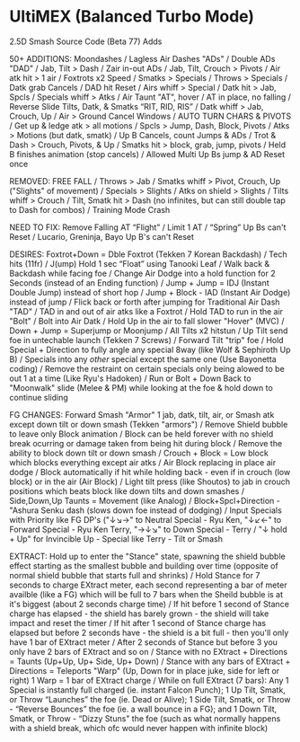 # UltiMEX (Balanced Turbo Mode)
2.5D Smash Source Code (Beta 77) Adds

50+ ADDITIONS: Moondashes / Lagless Air Dashes "ADs" / Double ADs "DAD" / Jab, Tilt > Dash / Zair in-out ADs / Jab, Tilt, Crouch > Pivots / Air atk hit > 1 air / Foxtrots x2 Speed / Smatks > Specials / Throws > Specials / Datk grab Cancels / DAD hit Reset / Airs whiff > Special / Datk hit > Jab, Spcls / Specials whiff > Atks / Air Taunt "AT", hover / AT in place, no falling / Reverse Slide Tilts, Datk, & Smatks “RIT, RID, RIS” / Datk whiff > Jab, Crouch, Up / Air > Ground Cancel Windows / AUTO TURN CHARS & PIVOTS / Get up & ledge atk > all motions / Spcls > Jump, Dash, Block, Pivots / Atks > Motions (but datk, smatk) / Up B Cancels, count Jumps & ADs / Trot & Dash > Crouch, Pivots, & Up / Smatks hit > block, grab, jump, pivots / Held B finishes animation (stop cancels) / Allowed Multi Up Bs jump & AD Reset once

REMOVED: FREE FALL / Throws > Jab / Smatks whiff > Pivot, Crouch, Up ("Slights" of movement) / Specials > Slights / Atks on shield > Slights / Tilts whiff > Crouch / Tilt, Smatk hit > Dash (no infinites, but can still double tap to Dash for combos) / Training Mode Crash

NEED TO FIX: Remove Falling AT “Flight” / Limit 1 AT / “Spring” Up Bs can't Reset / Lucario, Greninja, Bayo Up B's can't Reset

DESIRES: Foxtrot+Down = Dble Foxtrot (Tekken 7 Korean Backdash) / Tech hits (11fr) / J(ump) Hold 1 sec “Float” using Tanooki Leaf / Walk back & Backdash while facing foe / Change Air Dodge into a hold function for 2 Seconds (instead of an Ending function) / Jump + Jump = IDJ (Instant Double Jump) instead of short hop / Jump + Block - IAD (Instant Air Dodge) instead of jump / Flick back or forth after jumping for Traditional Air Dash "TAD" / TAD in and out of air atks like a Foxtrot / Hold TAD to run in the air "Bolt" / Bolt into Air Datk / Hold Up in the air to fall slower "Hover" (MVC) / Down + Jump = Superjump or Moonjump / All Tilts x2 hitstun / Up Tilt send foe in untechable launch (Tekken 7 Screws) / Forward Tilt "trip" foe / Hold Special + Direction to fully angle any special 8way (like Wolf & Sephiroth Up B) / Specials into any *other* special except the same one (Use Bayonetta coding) / Remove the restraint on certain specials only being alowed to be out 1 at a time (Like Ryu's Hadoken) / Run or Bolt + Down Back to "Moonwalk" slide (Melee & PM) while looking at the foe & hold down to continue sliding

FG CHANGES: Forward Smash "Armor" 1 jab, datk, tilt, air, or Smash atk except down tilt or down smash (Tekken "armors") / Remove Shield bubble to leave only Block animation / Block can be held forever with no shield break ocurring or damage taken from being hit during block / Remove the ability to block down tilt or down smash / Crouch + Block = Low block which blocks everything except air atks / Air Block replacing in place air dodge / Block automatically if hit while holding back - even if in crouch (low block) or in the air (Air Block) / Light tilt press (like Shoutos) to jab in crouch positions which beats block like down tilts and down smashes / Side,Down,Up Taunts = Movement (like Analog) / Block+Spcl+Direction - "Ashura Senku dash (slows down foe instead of dodging) / Input Specials with Priority like FG DP's ("↓↘→" to Neutral Special - Ryu Ken, "↓↙←" to Forward Special - Ryu Ken Terry, "→↓↘" to Down Special - Terry / "↓ hold + Up" for Invincible Up - Special like Terry - Tilt or Smash


EXTRACT: Hold up to enter the "Stance" state, spawning the shield bubble effect starting as the smallest bubble and building over time (opposite of normal shield bubble that starts full and shrinks) / Hold Stance for 7 seconds to charge EXtract meter, each second representing a bar of meter availble (like a FG) which will be full to 7 bars when the Sheild bubble is at it's biggest (about 2 seconds charge time) / If hit before 1 second of Stance charge has elapsed - the shield has barely grown - the shield will take impact and reset the timer / If hit after 1 second of Stance charge has elapsed but before 2 seconds have - the shield is a bit full - then you'll only have 1 bar of EXtract meter / After 2 seconds of Stance but before 3 you only have 2 bars of EXtract and so on / Stance with no EXtract + Directions = Taunts (Up+Up, Up+ Side, Up+ Down) / Stance with any bars of EXtract + Directions = Teleports "Warp" (Up, Down for in place juke, side for left or right) 1 Warp = 1 bar of EXtract charge / While on full EXtract (7 bars): Any 1 Special is instantly full charged (ie. instant Falcon Punch); 1 Up Tilt, Smatk, or Throw “Launches” the foe (ie. Dead or Alive); 1 Side Tilt, Smatk, or Throw - “Reverse Bounces” the foe (ie. a wall bounce in a FG); and 1 Down Tilt, Smatk, or Throw - “Dizzy Stuns" the foe (such as what normally happens with a shield break, which ofc would never happen with infinite block)
